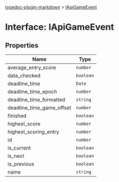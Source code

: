 [typedoc-plugin-markdown](../README.md) > [IApiGameEvent](../interfaces/iapigameevent.md)



# Interface: IApiGameEvent


## Properties

| Name  | Type                
| ------ | ------------------- 
| average_entry_score | `number`
| data_checked | `boolean`
| deadline_time | `Date`
| deadline_time_epoch | `number`
| deadline_time_formatted | `string`
| deadline_time_game_offset | `number`
| finished | `boolean`
| highest_score | `number`
| highest_scoring_entry | `number`
| id | `number`
| is_current | `boolean`
| is_next | `boolean`
| is_previous | `boolean`
| name | `string`


